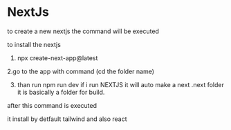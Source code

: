 # NextJs 
to create a new nextjs 
the command will be executed 

to install the nextjs

1. npx create-next-app@latest


2.go to the app with command
    (cd the folder name)

3. than run 
    npm run dev 
    if i run NEXTJS    it will auto make a next .next folder
        it is basically a folder for build.



after this command is executed

it install by detfault tailwind and also react 

